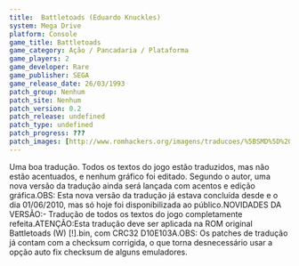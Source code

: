 ```yaml
---
title:  Battletoads (Eduardo Knuckles)
system: Mega Drive
platform: Console
game_title: Battletoads
game_category: Ação / Pancadaria / Plataforma
game_players: 2
game_developer: Rare
game_publisher: SEGA
game_release_date: 26/03/1993
patch_group: Nenhum
patch_site: Nenhum
patch_version: 0.2
patch_release: undefined
patch_type: undefined
patch_progress: ???
patch_images: [http://www.romhackers.org/imagens/traducoes/%5BSMD%5D%20Battletoads%20-%20Eduardo%20Knuckles%20-%201.png,http://www.romhackers.org/imagens/traducoes/%5BSMD%5D%20Battletoads%20-%20Eduardo%20Knuckles%20-%202.png,http://www.romhackers.org/imagens/traducoes/%5BSMD%5D%20Battletoads%20-%20Eduardo%20Knuckles%20-%203.png]
---
```

Uma boa tradução. Todos os textos do jogo estão traduzidos, mas não estão acentuados, e nenhum gráfico foi editado. Segundo o autor, uma nova versão da tradução ainda será lançada com acentos e edição gráfica.OBS: Esta nova versão da tradução já estava concluída desde e o dia 01/06/2010, mas só hoje foi disponibilizada ao público.NOVIDADES DA VERSÃO:- Tradução de todos os textos do jogo completamente refeita.ATENÇÃO:Esta tradução deve ser aplicada na ROM original Battletoads (W) [!].bin, com CRC32 D10E103A.OBS: Os patches de tradução já contam com a checksum corrigida, o que torna desnecessário usar a opção auto fix checksum de alguns emuladores.